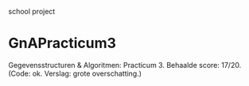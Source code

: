 school project


GnAPracticum3
=============

Gegevensstructuren &amp; Algoritmen: Practicum 3. Behaalde score: 17/20. (Code: ok. Verslag: grote overschatting.)
